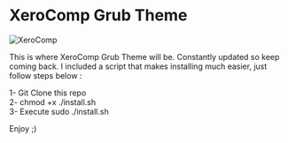# XeroComp Grub Theme

![XeroComp](https://imghost.techxero.com/images/ovB.png)

This is where XeroComp Grub Theme will be. Constantly updated so keep coming back. I included a script that makes installing much easier, just follow steps below :<br />

1- Git Clone this repo<br />
2- chmod +x ./install.sh<br />
3- Execute sudo ./install.sh<br />

Enjoy ;)
